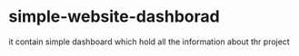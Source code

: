 # simple-website-dashborad
it contain simple dashboard which hold all the information about thr project
